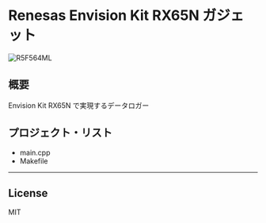 Renesas Envision Kit RX65N ガジェット
=========
![R5F564ML](../RTK5RX65N.jpg)

## 概要
Envision Kit RX65N で実現するデータロガー

   
## プロジェクト・リスト
 - main.cpp
 - Makefile
   
-----
   
License
----

MIT

